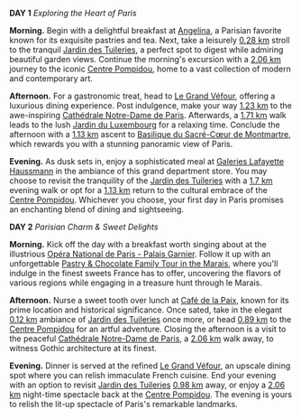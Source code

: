 **DAY 1**
*Exploring the Heart of Paris*

**Morning.**
Begin with a delightful breakfast at [Angelina](https://maps.google.com/?q=48.865093,2.328464)<!-- id: E9C13A1913 -->, a Parisian favorite known for its exquisite pastries and tea. 
Next, take a leisurely [0.28 km](https://maps.google.com/?saddr=48.865093,2.328464&daddr=48.864246,2.324892) stroll to the tranquil [Jardin des Tuileries](https://maps.google.com/?q=48.864246,2.324892)<!-- id: 7CBD79F4BD -->, a perfect spot to digest while admiring beautiful garden views. Continue the morning's excursion with a [2.06 km](https://maps.google.com/?saddr=48.864246,2.324892&daddr=48.860825,2.352633) journey to the iconic [Centre Pompidou](https://maps.google.com/?q=48.860825,2.352633)<!-- id: EC7AE15DF5 -->, home to a vast collection of modern and contemporary art.

**Afternoon.**
For a gastronomic treat, head to [Le Grand Véfour](https://maps.google.com/?q=48.86621,2.33801)<!-- id: 33EA4449E4 -->, offering a luxurious dining experience. 
Post indulgence, make your way [1.23 km](https://maps.google.com/?saddr=48.86621,2.33801&daddr=48.852966,2.349902) to the awe-inspiring [Cathédrale Notre-Dame de Paris](https://maps.google.com/?q=48.852966,2.349902)<!-- id: AA8E41776E -->. Afterwards, a [1.71 km](https://maps.google.com/?saddr=48.852966,2.349902&daddr=48.84681,2.337546) walk leads to the lush [Jardin du Luxembourg](https://maps.google.com/?q=48.84681,2.337546)<!-- id: 13D98F7D12 --> for a relaxing time. Conclude the afternoon with a [1.13 km](https://maps.google.com/?saddr=48.84681,2.337546&daddr=48.88672,2.343002) ascent to [Basilique du Sacré-Cœur de Montmartre](https://maps.google.com/?q=48.88672,2.343002)<!-- id: 521DE91E65 -->, which rewards you with a stunning panoramic view of Paris.

**Evening.**
As dusk sets in, enjoy a sophisticated meal at [Galeries Lafayette Haussmann](https://maps.google.com/?q=48.87301,2.33269)<!-- id: 31CEFDF0ED --> in the ambiance of this grand department store.
You may choose to revisit the tranquility of the [Jardin des Tuileries](https://maps.google.com/?q=48.864246,2.324892)<!-- id: 7CBD79F4BD --> with a [1.7 km](https://maps.google.com/?saddr=48.87301,2.33269&daddr=48.864246,2.324892) evening walk or opt for a [1.13 km](https://maps.google.com/?saddr=48.864246,2.324892&daddr=48.860825,2.352633) return to the cultural embrace of the [Centre Pompidou](https://maps.google.com/?q=48.860825,2.352633)<!-- id: EC7AE15DF5 -->. Whichever you choose, your first day in Paris promises an enchanting blend of dining and sightseeing.

**DAY 2**
*Parisian Charm & Sweet Delights*

**Morning.**
Kick off the day with a breakfast worth singing about at the illustrious [Opéra National de Paris - Palais Garnier](https://maps.google.com/?q=48.871944,2.331666)<!-- id: 49A0A389A7 -->. Follow it up with an unforgettable [Pastry & Chocolate Family Tour in the Marais](http://www.partner.viator.com/en/13257/tours/Paris/Pastry-and-Chocolate-Family-Tour-in-the-Marais/d479-51919P29?eap=prod-lFcqmEVtIaXxELR2I9lo-13257&aid=vba13257en)<!-- id: 76281 -->, where you'll indulge in the finest sweets France has to offer, uncovering the flavors of various regions while engaging in a treasure hunt through le Marais.

**Afternoon.**
Nurse a sweet tooth over lunch at [Café de la Paix](https://maps.google.com/?q=48.870876,2.331753)<!-- id: 9DBE48CBDA -->, known for its prime location and historical significance.
Once sated, take in the elegant [0.12 km](https://maps.google.com/?saddr=48.870876,2.331753&daddr=48.864246,2.324892) ambiance of [Jardin des Tuileries](https://maps.google.com/?q=48.864246,2.324892)<!-- id: 7CBD79F4BD --> once more, or head [0.89 km](https://maps.google.com/?saddr=48.870876,2.331753&daddr=48.860825,2.352633) to the [Centre Pompidou](https://maps.google.com/?q=48.860825,2.352633)<!-- id: EC7AE15DF5 --> for an artful adventure. Closing the afternoon is a visit to the peaceful [Cathédrale Notre-Dame de Paris](https://maps.google.com/?q=48.852966,2.349902)<!-- id: AA8E41776E -->, a [2.06 km](https://maps.google.com/?saddr=48.860825,2.352633&daddr=48.852966,2.349902) walk away, to witness Gothic architecture at its finest.

**Evening.**
Dinner is served at the refined [Le Grand Véfour](https://maps.google.com/?q=48.86621,2.33801)<!-- id: 33EA4449E4 -->, an upscale dining spot where you can relish immaculate French cuisine.
End your evening with an option to revisit [Jardin des Tuileries](https://maps.google.com/?q=48.864246,2.324892)<!-- id: 7CBD79F4BD --> [0.98 km](https://maps.google.com/?saddr=48.86621,2.33801&daddr=48.864246,2.324892) away, or enjoy a [2.06 km](https://maps.google.com/?saddr=48.86621,2.33801&daddr=48.860825,2.352633) night-time spectacle back at the [Centre Pompidou](https://maps.google.com/?q=48.860825,2.352633)<!-- id: EC7AE15DF5 -->. The evening is yours to relish the lit-up spectacle of Paris's remarkable landmarks.